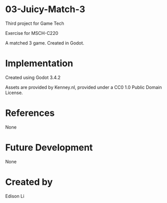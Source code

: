 # 03-Juicy-Match-3
Third project for Game Tech

Exercise for MSCH-C220

A matched 3 game. Created in Godot.

# Implementation
Created using Godot 3.4.2

Assets are provided by Kenney.nl, provided under a CC0 1.0 Public Domain License.

# References
None

# Future Development
None

# Created by
Edison Li
